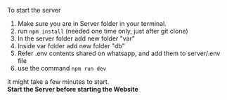 To start the server

1. Make sure you are in Server folder in your terminal.
2. run `npm install` (needed one time only, just after git clone)
3. In the server folder add new folder "var"
4. Inside var folder add new folder "db"
5. Refer .env contents shared on whatsapp, and add them to server/.env file
6. use the command `npm run dev`

it might take a few minutes to start.  
**Start the Server before starting the Website**
